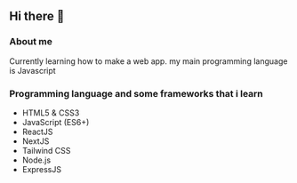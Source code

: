 ## Hi there 👋

### About me
Currently learning how to make a web app. my main programming language is Javascript

### Programming language and some frameworks that i learn
- HTML5 & CSS3
- JavaScript (ES6+)
- ReactJS
- NextJS
- Tailwind CSS
- Node.js
- ExpressJS
